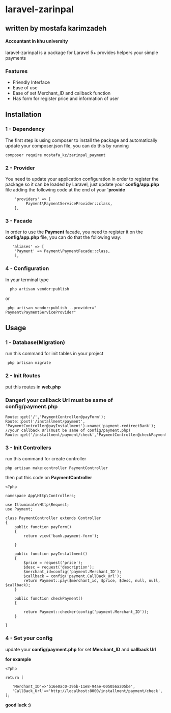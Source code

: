 # laravel-zarinpal
## written by mostafa karimzadeh
#### Accountant in khu university
laravel-zarinpal is a package for Laravel 5+ provides helpers your simple payments  
### Features
* Friendly Interface
* Ease of use
* Ease of set Merchant_ID and callback function
* Has form for register price and information of user
## Installation
### 1 - Dependency
The first step is using composer to install the package and automatically update your composer.json file, you can do this by running
```
composer require mostafa_kz/zarinpal_payment
```
### 2 - Provider
You need to update your application configuration in order to register the package so it can be loaded by Laravel, just update your **config/app.php** file adding the following code at the end of your '**provide**
```
    'providers' => [
         Payment\PaymentServiceProvider::class,
    ],
```
### 3 - Facade
In order to use the **Payment** facade, you need to register it on the **config/app.php** file, you can do that the following way:
```
   'aliases' => [
    'Payment' => Payment\PaymentFacade::class,
    ],
```
### 4 - Configuration
In your terminal type
```
  php artisan vendor:publish
```
or
```
 php artisan vendor:publish --provider=" Payment\PaymentServiceProvider"

```
## Usage
### 1 - Database(Migration)
run this command for init tables in your project
```
 php artisan migrate

```
### 2 - Init Routes
put this routes in **web.php**
### Danger! your callback Url must be same of config/payment.php
```
Route::get('/','PaymentController@payForm');
Route::post('/installment/payment', 'PaymentController@payInstallment')->name('payment.redirectBank');
//your callback Url(must be same of config/payment.php)
Route::get('/installment/payment/check','PaymentController@checkPayment');
```
### 3 - Init Controllers
run this command for create controller
```
php artisan make:controller PaymentController
```
then put this code on **PaymentController**
```
<?php

namespace App\Http\Controllers;

use Illuminate\Http\Request;
use Payment;

class PaymentController extends Controller
{
    public function payForm()
    {
        return view('bank.payment-form');

    }

    public function payInstallment()
    {
        $price = request('price');
        $desc = request('description');
        $merchant_id=config('payment.Merchant_ID');
        $callback = config('payment.CallBack_Url');
        return Payment::pay($merchant_id, $price, $desc, null, null, $callback);
    }

    public function checkPayment()
    {

        return Payment::checker(config('payment.Merchant_ID'));
    }

}
```
### 4 - Set your config
update your **config/payment.php** for set **Merchant_ID** and **callback Url** 
 
 **for example**
 ```
 <?php
 
return [

    'Merchant_ID'=>'b16e0ac0-395b-11e8-94ae-005056a205be',
    'CallBack_Url'=>'http://localhost:8000/installment/payment/check',
];
```

**good luck :)**
